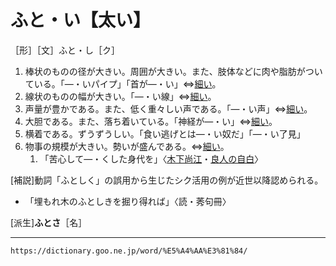 # ふと・い【太い】

［形］［文］ふと・し［ク］
1. 棒状のものの径が大きい。周囲が大きい。また、肢体などに肉や脂肪がついている。「―・いパイプ」「首が―・い」⇔[細い](https://dictionary.goo.ne.jp/word/%E7%B4%B0%E3%81%84_%28%E3%81%BB%E3%81%9D%E3%81%84%29/#jn-204174)。
2. 線状のものの幅が大きい。「―・い線」⇔[細い](https://dictionary.goo.ne.jp/word/%E7%B4%B0%E3%81%84_%28%E3%81%BB%E3%81%9D%E3%81%84%29/#jn-204174)。
3. 声量が豊かである。また、低く重々しい声である。「―・い声」⇔[細い](https://dictionary.goo.ne.jp/word/%E7%B4%B0%E3%81%84_%28%E3%81%BB%E3%81%9D%E3%81%84%29/#jn-204174)。
4. 大胆である。また、落ち着いている。「神経が―・い」⇔[細い](https://dictionary.goo.ne.jp/word/%E7%B4%B0%E3%81%84_%28%E3%81%BB%E3%81%9D%E3%81%84%29/#jn-204174)。
5. 横着である。ずうずうしい。「食い逃げとは―・い奴だ」「―・い了見」
6. 物事の規模が大きい。勢いが盛んである。⇔[細い](https://dictionary.goo.ne.jp/word/%E7%B4%B0%E3%81%84_%28%E3%81%BB%E3%81%9D%E3%81%84%29/#jn-204174)。    
    1.  「苦心して―・くした身代を」〈[木下尚江](https://dictionary.goo.ne.jp/word/person/%E6%9C%A8%E4%B8%8B%E5%B0%9A%E6%B1%9F/#jn-53412)・[良人の自白](https://dictionary.goo.ne.jp/word/%E8%89%AF%E4%BA%BA%E3%81%AE%E8%87%AA%E7%99%BD/#jn-276633)〉
        

\[補説\]動詞「ふとしく」の誤用から生じたシク活用の例が近世以降認められる。

-   「埋もれ木のふとしきを掘り得れば」〈読・莠句冊〉

\[派生\]**ふとさ**［名］

---
`https://dictionary.goo.ne.jp/word/%E5%A4%AA%E3%81%84/`